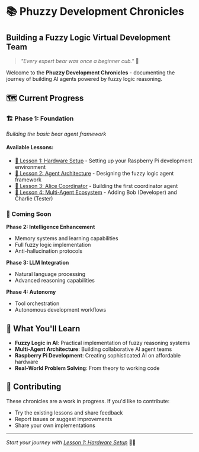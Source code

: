 # 📚 Phuzzy Development Chronicles
## Building a Fuzzy Logic Virtual Development Team

> *"Every expert bear was once a beginner cub."* 🐻

Welcome to the **Phuzzy Development Chronicles** - documenting the journey of building AI agents powered by fuzzy logic reasoning.

## 🗺️ Current Progress

### 🏗️ Phase 1: Foundation 
*Building the basic bear agent framework*

#### Available Lessons:
- [📖 Lesson 1: Hardware Setup](phase-1-foundation/lesson-01-hardware-setup.md) - Setting up your Raspberry Pi development environment
- [📖 Lesson 2: Agent Architecture](phase-1-foundation/lesson-02-agent-architecture.md) - Designing the fuzzy logic agent framework  
- [📖 Lesson 3: Alice Coordinator](phase-1-foundation/lesson-03-alice-coordinator.md) - Building the first coordinator agent
- [📖 Lesson 4: Multi-Agent Ecosystem](phase-1-foundation/lesson-04-multi-agent-ecosystem.md) - Adding Bob (Developer) and Charlie (Tester)

### 🚧 Coming Soon

**Phase 2: Intelligence Enhancement**
- Memory systems and learning capabilities
- Full fuzzy logic implementation
- Anti-hallucination protocols

**Phase 3: LLM Integration**  
- Natural language processing
- Advanced reasoning capabilities

**Phase 4: Autonomy**
- Tool orchestration
- Autonomous development workflows

## 🎯 What You'll Learn

- **Fuzzy Logic in AI**: Practical implementation of fuzzy reasoning systems
- **Multi-Agent Architecture**: Building collaborative AI agent teams
- **Raspberry Pi Development**: Creating sophisticated AI on affordable hardware
- **Real-World Problem Solving**: From theory to working code

## 🤝 Contributing

These chronicles are a work in progress. If you'd like to contribute:
- Try the existing lessons and share feedback
- Report issues or suggest improvements
- Share your own implementations

---

*Start your journey with [Lesson 1: Hardware Setup](phase-1-foundation/lesson-01-hardware-setup.md)* 🐻🤓